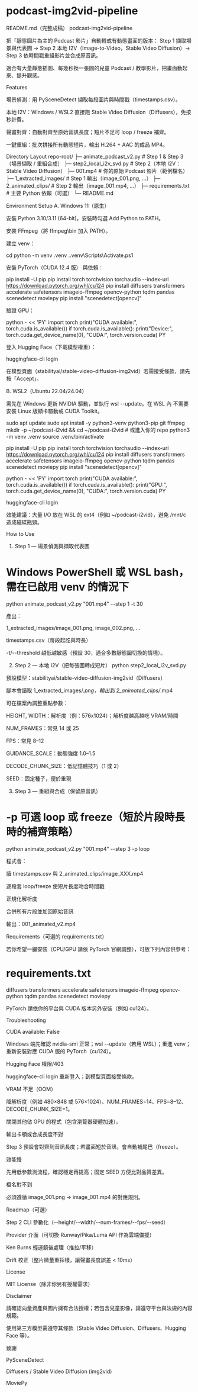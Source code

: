 # podcast-img2vid-pipeline


README.md（完整成稿）
podcast-img2vid-pipeline

把「靜態圖片為主的 Podcast 影片」自動轉成有動態畫面的版本：
Step 1 擷取場景與代表圖 → Step 2 本地 I2V（Image-to-Video，Stable Video Diffusion）→ Step 3 依時間戳重組影片並合成原音訊。

適合有大量靜態插圖、每幾秒換一張圖的兒童 Podcast / 教學影片，把畫面動起來、提升觀感。

Features

場景偵測：用 PySceneDetect 擷取每段圖片與時間戳（timestamps.csv）。

本地 I2V：Windows / WSL2 直接跑 Stable Video Diffusion（Diffusers），免按秒計費。

聲畫對齊：自動對齊至原始音訊長度；短片不足可 loop / freeze 補齊。

一鍵重組：批次拼接所有動態短片，輸出 H.264 + AAC 的成品 MP4。

Directory Layout
repo-root/
├─ animate_podcast_v2.py          # Step 1 & Step 3（場景擷取 / 重組合成）
├─ step2_local_i2v_svd.py         # Step 2（本地 I2V：Stable Video Diffusion）
├─ 001.mp4                        # 你的原始 Podcast 影片（範例檔名）
├─ 1_extracted_images/            # Step 1 輸出（image_001.png, …）
├─ 2_animated_clips/              # Step 2 輸出（image_001.mp4, …）
├─ requirements.txt               # 主要 Python 依賴（可選）
└─ README.md

Environment Setup
A. Windows 11（原生）

安裝 Python 3.10/3.11 (64-bit)，安裝時勾選 Add Python to PATH。

安裝 FFmpeg（將 ffmpeg\bin 加入 PATH）。

建立 venv：

cd <your repo>
python -m venv .venv
.\.venv\Scripts\Activate.ps1


安裝 PyTorch（CUDA 12.4 版） 與依賴：

pip install -U pip
pip install torch torchvision torchaudio --index-url https://download.pytorch.org/whl/cu124
pip install diffusers transformers accelerate safetensors imageio-ffmpeg opencv-python tqdm pandas scenedetect moviepy
pip install "scenedetect[opencv]"


驗證 GPU：

python - << 'PY'
import torch
print("CUDA available:", torch.cuda.is_available())
if torch.cuda.is_available():
    print("Device:", torch.cuda.get_device_name(0), "CUDA:", torch.version.cuda)
PY


登入 Hugging Face（下載模型權重）：

huggingface-cli login


在模型頁面（stabilityai/stable-video-diffusion-img2vid）若需接受條款，請先按「Accept」。

B. WSL2（Ubuntu 22.04/24.04）

需先在 Windows 更新 NVIDIA 驅動，並執行 wsl --update。在 WSL 內 不需要安裝 Linux 版顯卡驅動或 CUDA Toolkit。

sudo apt update
sudo apt install -y python3-venv python3-pip git ffmpeg
mkdir -p ~/podcast-i2vid && cd ~/podcast-i2vid    # 或進入你的 repo
python3 -m venv .venv
source .venv/bin/activate

pip install -U pip
pip install torch torchvision torchaudio --index-url https://download.pytorch.org/whl/cu124
pip install diffusers transformers accelerate safetensors imageio-ffmpeg opencv-python tqdm pandas scenedetect moviepy
pip install "scenedetect[opencv]"

python - << 'PY'
import torch
print("CUDA available:", torch.cuda.is_available())
if torch.cuda.is_available():
    print("GPU:", torch.cuda.get_device_name(0), "CUDA:", torch.version.cuda)
PY

huggingface-cli login


效能建議：大量 I/O 放在 WSL 的 ext4（例如 ~/podcast-i2vid），避免 /mnt/c 造成磁碟瓶頸。

How to Use
1) Step 1 — 場景偵測與擷取代表圖
# Windows PowerShell 或 WSL bash，需在已啟用 venv 的情況下
python animate_podcast_v2.py "001.mp4" --step 1 -t 30


產出：

1_extracted_images/image_001.png, image_002.png, ...

timestamps.csv（每段起訖與時長）

-t/--threshold 越低越敏感（預設 30，適合多數靜態圖切換的情境）。

2) Step 2 — 本地 I2V（把每張圖轉成短片）
python step2_local_i2v_svd.py


預設模型：stabilityai/stable-video-diffusion-img2vid（Diffusers）

腳本會讀取 1_extracted_images/*.png，輸出到 2_animated_clips/*.mp4

可在檔案內調整重點參數：

HEIGHT, WIDTH：解析度（例：576x1024）；解析度越高越吃 VRAM/時間

NUM_FRAMES：常見 14 或 25

FPS：常見 8–12

GUIDANCE_SCALE：動態強度 1.0–1.5

DECODE_CHUNK_SIZE：低記憶體技巧（1 或 2）

SEED：固定種子，便於重現

3) Step 3 — 重組與合成（保留原音訊）
# -p 可選 loop 或 freeze（短於片段時長時的補齊策略）
python animate_podcast_v2.py "001.mp4" --step 3 -p loop


程式會：

讀 timestamps.csv 與 2_animated_clips/image_XXX.mp4

逐段套 loop/freeze 使短片長度吻合時間戳

正規化解析度

合併所有片段並加回原始音訊

輸出：001_animated_v2.mp4

Requirements（可選的 requirements.txt）

若你希望一鍵安裝（CPU/GPU 請依 PyTorch 官網調整），可放下列內容供參考：

# requirements.txt
diffusers
transformers
accelerate
safetensors
imageio-ffmpeg
opencv-python
tqdm
pandas
scenedetect
moviepy


PyTorch 請依你的平台與 CUDA 版本另外安裝（例如 cu124）。

Troubleshooting

CUDA available: False

Windows 端先確認 nvidia-smi 正常；wsl --update（若用 WSL）；重進 venv；重新安裝對應 CUDA 版的 PyTorch（cu124）。

Hugging Face 權限/403

huggingface-cli login 重新登入；到模型頁面接受條款。

VRAM 不足（OOM）

降解析度（例如 480×848 或 576×1024）、NUM_FRAMES=14、FPS=8–12、DECODE_CHUNK_SIZE=1。

關閉其他佔 GPU 的程式（包含瀏覽器硬體加速）。

輸出卡頓或合成長度不對

Step 3 預設會對齊到音訊長度；若畫面短於音訊，會自動補尾巴（freeze）。

效能慢

先用低參數測流程，確認穩定再提高；固定 SEED 方便比對品質差異。

檔名對不到

必須遵循 image_001.png → image_001.mp4 的對應規則。

Roadmap（可選）

 Step 2 CLI 參數化（--height/--width/--num-frames/--fps/--seed）

 Provider 介面（可切換 Runway/Pika/Luma API 作為雲端備援）

 Ken Burns 輕運鏡後處理（推拉/平移）

 Drift 校正（整片微量重採樣，讓聲畫長度誤差 < 10ms）

License

MIT License（除非你另有授權需求）

Disclaimer

請確認向量資產與圖片擁有合法授權；若包含兒童影像，請遵守平台與法規的內容規範。

使用第三方模型需遵守其條款（Stable Video Diffusion、Diffusers、Hugging Face 等）。

致謝

PySceneDetect

Diffusers / Stable Video Diffusion (img2vid)

MoviePy